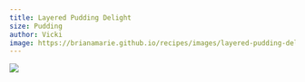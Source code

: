 ```yaml
---
title: Layered Pudding Delight
size: Pudding
author: Vicki
image: https://brianamarie.github.io/recipes/images/layered-pudding-delight.png
---
```

![](https://brianamarie.github.io/recipes/images/layered-pudding-delight.png)
